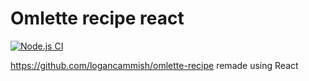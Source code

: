 # Omlette recipe react
[![Node.js CI](https://github.com/logancammish/omlette-recipe-react/actions/workflows/node.js.yml/badge.svg)](https://github.com/logancammish/omlette-recipe-react/actions/workflows/node.js.yml)

https://github.com/logancammish/omlette-recipe remade using React
